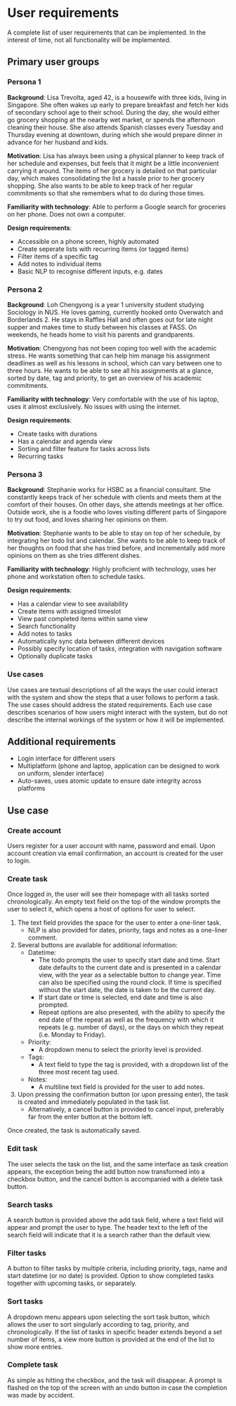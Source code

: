 # User requirements

A complete list of user requirements that can be implemented. In the interest of time, not all functionality will be implemented.

## Primary user groups

### Persona 1

**Background**: Lisa Trevolta, aged 42, is a housewife with three kids, living in Singapore. She often wakes up early to prepare breakfast and fetch her kids of secondary school age to their school. During the day, she would either go grocery shopping at the nearby wet market, or spends the afternoon cleaning their house. She also attends Spanish classes every Tuesday and Thursday evening at downtown, during which she would prepare dinner in advance for her husband and kids.

**Motivation**: Lisa has always been using a physical planner to keep track of her schedule and expenses, but feels that it might be a little inconvenient carrying it around. The items of her grocery is detailed on that particular day, which makes consolidating the list a hassle prior to her grocery shopping. She also wants to be able to keep track of her regular commitments so that she remembers what to do during those times.

**Familiarity with technology**: Able to perform a Google search for groceries on her phone. Does not own a computer.

**Design requirements**:
+ Accessible on a phone screen, highly automated
+ Create seperate lists with recurring items (or tagged items)
+ Filter items of a specific tag
+ Add notes to individual items
+ Basic NLP to recognise different inputs, e.g. dates

### Persona 2

**Background**: Loh Chengyong is a year 1 university student studying Sociology in NUS. He loves gaming, currently hooked onto Overwatch and Borderlands 2. He stays in Raffles Hall and often goes out for late night supper and makes time to study between his classes at FASS. On weekends, he heads home to visit his parents and grandparents.

**Motivation**: Chengyong has not been coping too well with the academic stress. He wants something that can help him manage his assignment deadlines as well as his lessons in school, which can vary between one to three hours. He wants to be able to see all his assignments at a glance, sorted by date, tag and priority, to get an overview of his academic commitments.

**Familiarity with technology**: Very comfortable with the use of his laptop, uses it almost exclusively. No issues with using the internet.

**Design requirements**:
+ Create tasks with durations
+ Has a calendar and agenda view
+ Sorting and filter feature for tasks across lists
+ Recurring tasks

### Persona 3

**Background**: Stephanie works for HSBC as a financial consultant. She constantly keeps track of her schedule with clients and meets them at the comfort of their houses. On other days, she attends meetings at her office. Outside work, she is a foodie who loves visiting different parts of Singapore to try out food, and loves sharing her opinions on them.

**Motivation**: Stephanie wants to be able to stay on top of her schedule, by integrating her todo list and calendar. She wants to be able to keep track of her thoughts on food that she has tried before, and incrementally add more opinions on them as she tries different dishes.

**Familiarity with technology**: Highly proficient with technology, uses her phone and workstation often to schedule tasks.

**Design requirements**:
+ Has a calendar view to see availability
+ Create items with assigned timeslot
+ View past completed items within same view
+ Search functionality
+ Add notes to tasks
+ Automatically sync data between different devices
+ Possibly specify location of tasks, integration with navigation software
+ Optionally duplicate tasks

### Use cases

Use cases are textual descriptions of all the ways the user could interact with the system and show the steps that a user follows to perform a task. The use cases should address the stated requirements. Each use case describes scenarios of how users might interact with the system, but do not describe the internal workings of the system or how it will be implemented.

## Additional requirements

+ Login interface for different users
+ Multiplatform (phone and laptop, application can be designed to work on uniform, slender interface)
+ Auto-saves, uses atomic update to ensure date integrity across platforms

## Use case

### Create account

Users register for a user account with name, password and email. Upon account creation via email confirmation, an account is created for the user to login.

### Create task

Once logged in, the user will see their homepage with all tasks sorted chronologically. An empty text field on the top of the window prompts the user to select it, which opens a host of options for user to select.

1. The text field provides the space for the user to enter a one-liner task.
    + NLP is also provided for dates, priority, tags and notes as a one-liner comment.
2. Several buttons are available for additional information:
    - Datetime:
        + The todo prompts the user to specify start date and time. Start date defaults to the current date and is presented in a calendar view, with the year as a selectable button to change year. Time can also be specified using the round clock. If time is specified without the start date, the date is taken to be the current day.
        + If start date or time is selected, end date and time is also prompted.
        + Repeat options are also presented, with the ability to specify the end date of the repeat as well as the frequency with which it repeats (e.g. number of days), or the days on which they repeat (i.e. Monday to Friday).
    - Priority:
        + A dropdown menu to select the priority level is provided.
    - Tags:
        + A text field to type the tag is provided, with a dropdown list of the three most recent tag used.
    - Notes:
        + A multiline text field is provided for the user to add notes.
3. Upon pressing the confirmation button (or upon pressing enter), the task is created and immediately populated in the task list.
    + Alternatively, a cancel button is provided to cancel input, preferably far from the enter button at the bottom left.

Once created, the task is automatically saved.

### Edit task

The user selects the task on the list, and the same interface as task creation appears, the exception being the add button now transformed into a checkbox button, and the cancel button is accompanied with a delete task button.

### Search tasks

A search button is provided above the add task field, where a text field will appear and prompt the user to type. The header text to the left of the search field will indicate that it is a search rather than the default view.

### Filter tasks

A button to filter tasks by multiple criteria, including priority, tags, name and start datetime (or no date) is provided. Option to show completed tasks together with upcoming tasks, or separately.

### Sort tasks

A dropdown menu appears upon selecting the sort task button, which allows the user to sort singularly according to tag, priority, and chronologically. If the list of tasks in specific header extends beyond a set number of items, a view more button is provided at the end of the list to show more entries.

### Complete task

As simple as hitting the checkbox, and the task will disappear. A prompt is flashed on the top of the screen with an undo button in case the completion was made by accident.
